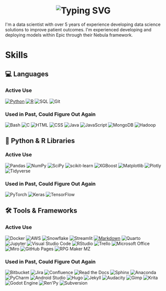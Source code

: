 <div align="center">
    <h1>
        <img src="https://readme-typing-svg.herokuapp.com?font=Jetbrains+mono&size=40&duration=3000&color=33FF33&center=true&vCenter=true&width=435&lines=Hi!;+I'm+Amanda+:);Welcome!;" alt="Typing SVG"/>
    </h1>
</div>

I'm a data scientist with over 5 years of experience developing data science solutions to improve patient outcomes. I'm experienced developing and deploying models within Epic through their Nebula framework.

# Skills

## 💻 Languages

### Active Use

[![Python](https://img.shields.io/badge/Python-3776AB?logo=python&logoColor=fff)](#) [![R](https://img.shields.io/badge/R-%23276DC3.svg?logo=r&logoColor=white)](#) ![SQL](https://img.shields.io/badge/SQL-003857.svg?style=flat&logoColor=white) ![Git](https://img.shields.io/badge/Git-F05032?logo=git&logoColor=fff) 

### Used in Past, Could Figure Out Again

![Bash](https://img.shields.io/badge/Bash-4EAA25?logo=gnubash&logoColor=fff) ![C](https://img.shields.io/badge/C-00599C?logo=c&logoColor=white) ![HTML](https://img.shields.io/badge/HTML-%23E34F26.svg?logo=html5&logoColor=white) ![CSS](https://img.shields.io/badge/CSS-1572B6?logo=css3&logoColor=fff) ![Java](https://img.shields.io/badge/Java-%23ED8B00.svg?logo=openjdk&logoColor=white) ![JavaScript](https://img.shields.io/badge/JavaScript-F7DF1E?logo=javascript&logoColor=000) ![MongoDB](https://img.shields.io/badge/MongoDB-%234ea94b.svg?logo=mongodb&logoColor=white) ![Hadoop](https://img.shields.io/badge/Hadoop-66CCFF.svg?logo=apachehadoop&logoColor=white)

## 🐍 Python & R Libraries

### Active Use

![Pandas](https://img.shields.io/badge/-Pandas-%23150458.svg?style=flat&logo=pandas&logoColor=white) ![NumPy](https://img.shields.io/badge/-NumPy-%23013243.svg?style=flat&logo=numpy&logoColor=white) ![SciPy](https://img.shields.io/badge/-SciPy-%230C55A5.svg?style=flat&logo=scipy) ![scikit-learn](https://img.shields.io/badge/-scikit--learn-%23F7931E.svg?style=flat&logo=scikit-learn&logoColor=white) ![XGBoost](https://img.shields.io/badge/-XGBoost-05122A?style=flat&logo=xgboost) ![Matplotlib](https://custom-icon-badges.demolab.com/badge/Matplotlib-71D291?logo=matplotlib&logoColor=fff) ![Plotly](https://img.shields.io/badge/-Plotly-%233F4F75.svg?style=flat&logo=plotly&logoColor=white) ![Tidyverse](https://img.shields.io/badge/Tidyverse-1A1620?style=flat&logo=tidyverse&logoColor=white)

### Used in Past, Could Figure Out Again

![PyTorch](https://img.shields.io/badge/PyTorch-EE4C2C?style=flat&logo=pytorch&logoColor=white) ![Keras](https://img.shields.io/badge/Keras-D00000?style=flat&logo=keras&logoColor=white) ![TensorFlow](https://img.shields.io/badge/TensorFlow-FF6F00?style=flat&logo=tensorflow&logoColor=white)

## 🛠️ Tools & Frameworks

### Active Use

![Docker](https://img.shields.io/badge/Docker-2496ED?style=flat&logo=docker&logoColor=fff) ![AWS](https://img.shields.io/badge/AWS-%23FF9900.svg?logo=amazon-web-services&logoColor=white) ![Snowflake](https://img.shields.io/badge/Snowflake-%2329B5E8.svg?style=flat&logo=snowflake&logoColor=white) ![Streamlit](https://img.shields.io/badge/Streamlit-%23FE4B4B.svg?style=flat&logo=streamlit&logoColor=white) [![Markdown](https://img.shields.io/badge/Markdown-%23000000.svg?logo=markdown&logoColor=white)](#) ![Quarto](https://img.shields.io/badge/Quarto-39729E?logo=Quarto&logoColor=fff)
![Jupyter](https://img.shields.io/badge/Jupyter-F37626?logo=Jupyter&logoColor=fff) ![Visual Studio Code](https://custom-icon-badges.demolab.com/badge/Visual%20Studio%20Code-0078d7.svg?logo=vsc&logoColor=white) ![RStudio](https://img.shields.io/badge/RStudio-75AADB?style=flat&logo=rstudioide&logoColor=fff) ![Trello](https://img.shields.io/badge/Trello-0052CC?logo=trello&logoColor=fff) ![Microsoft Office](https://img.shields.io/badge/Microsoft_Office-D83B01?style=flat&logo=microsoft-office&logoColor=white) ![Miro](https://img.shields.io/badge/Miro-050038?logo=miro&logoColor=fff) ![GitHub Pages](https://img.shields.io/badge/GitHub%20Pages-121013?logo=github&logoColor=white) ![RPG Maker MZ](https://img.shields.io/badge/RPG_Maker_MZ-3E4348)

### Used in Past, Could Figure Out Again

![Bitbucket](https://img.shields.io/badge/Bitbucket-0052CC?logo=bitbucket&logoColor=fff) ![Jira](https://img.shields.io/badge/Jira-%230A0FFF.svg?style=flat&logo=jira&logoColor=white) ![Confluence](https://img.shields.io/badge/Confluence-172B4D?logo=confluence&logoColor=fff) ![Read the Docs](https://img.shields.io/badge/Read%20the%20Docs-8CA1AF?logo=readthedocs&logoColor=fff) ![Sphinx](https://img.shields.io/badge/Sphinx-000?logo=sphinx&logoColor=fff) ![Anaconda](https://img.shields.io/badge/Anaconda-44A833?logo=anaconda&logoColor=fff) ![PyCharm](https://img.shields.io/badge/PyCharm-000?logo=pycharm&logoColor=fff) ![Android Studio](https://img.shields.io/badge/Android_Studio-3DDC84?logo=android+studio&logoColor=fff) ![Hugo](https://img.shields.io/badge/Hugo-FF4088?logo=hugo&logoColor=fff) ![Jekyll](https://img.shields.io/badge/Jekyll-C00?logo=jekyll&logoColor=fff) ![Audacity](https://img.shields.io/badge/Audacity-0000CC?logo=audacity&logoColor=white) ![Gimp](https://img.shields.io/badge/Gimp-5C5543?logo=gimp&logoColor=white) ![Krita](https://img.shields.io/badge/Krita-203759?logo=krita&logoColor=EEF37B) ![Godot Engine](https://img.shields.io/badge/Godot-%23FFFFFF.svg?logo=godot-engine) ![Ren'Py](https://img.shields.io/badge/Ren'Py-FF7F7F?logo=Renpy&logoColor=fff) ![Subversion](https://img.shields.io/badge/Subversion-809CC9?logo=subversion&logoColor=fff)
